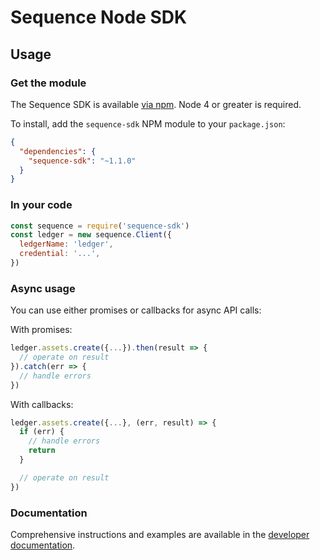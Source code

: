 # Sequence Node SDK

## Usage

### Get the module

The Sequence SDK is available
[via npm](https://www.npmjs.com/package/sequence-sdk). Node 4 or greater is
required.

To install, add the `sequence-sdk` NPM module to your `package.json`:

```json
{
  "dependencies": {
    "sequence-sdk": "~1.1.0"
  }
}
```

### In your code

```js
const sequence = require('sequence-sdk')
const ledger = new sequence.Client({
  ledgerName: 'ledger',
  credential: '...',
})
```

### Async usage

You can use either promises or callbacks for async API calls:

With promises:

```js
ledger.assets.create({...}).then(result => {
  // operate on result
}).catch(err => {
  // handle errors
})
```

With callbacks:

```js
ledger.assets.create({...}, (err, result) => {
  if (err) {
    // handle errors
    return
  }

  // operate on result
})
```

### Documentation

Comprehensive instructions and examples are available in the
[developer documentation](https://dashboard.seq.com/docs).
